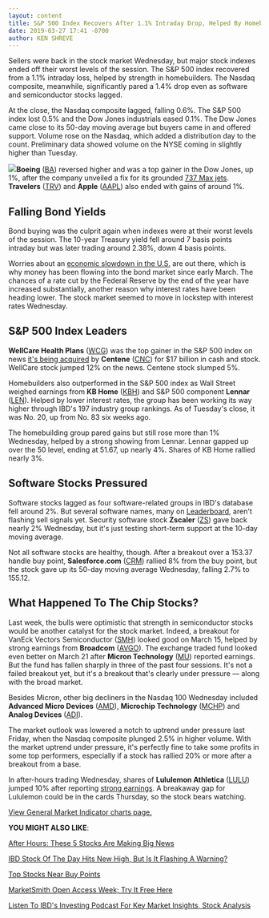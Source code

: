 ```yaml
---
layout: content
title: S&P 500 Index Recovers After 1.1% Intraday Drop, Helped By Homebuilders
date: 2019-03-27 17:41 -0700
author: KEN SHREVE
---
```






Sellers were back in the stock market Wednesday, but major stock indexes ended off their worst levels of the session. The S&P 500 index recovered from a 1.1% intraday loss, helped by strength in homebuilders. The Nasdaq composite, meanwhile, significantly pared a 1.4% drop even as software and semiconductor stocks lagged.




At the close, the Nasdaq composite lagged, falling 0.6%. The S&P 500 index lost 0.5% and the Dow Jones industrials eased 0.1%. The Dow Jones came close to its 50-day moving average but buyers came in and offered support. Volume rose on the Nasdaq, which added a distribution day to the count. Preliminary data showed volume on the NYSE coming in slightly higher than Tuesday.


**![](https://www.investors.com/wp-content/uploads/2019/03/MP_6x7_032719-219x300.jpg)Boeing** ([BA](https://research.investors.com/quote.aspx?symbol=BA)) reversed higher and was a top gainer in the Dow Jones, up 1%, after the company unveiled a fix for its grounded [737 Max jets](https://www.investors.com/news/boeing-737-faa-safety-overhaul-senate-hearing/). **Travelers** ([TRV](https://research.investors.com/quote.aspx?symbol=TRV)) and **Apple** ([AAPL](https://research.investors.com/quote.aspx?symbol=AAPL)) also ended with gains of around 1%.


Falling Bond Yields
-------------------


Bond buying was the culprit again when indexes were at their worst levels of the session. The 10-year Treasury yield fell around 7 basis points intraday but was later trading around 2.38%, down 4 basis points.


Worries about an [economic slowdown in the U.S.](https://www.investors.com/news/economy/inverted-yield-curve/) are out there, which is why money has been flowing into the bond market since early March. The chances of a rate cut by the Federal Reserve by the end of the year have increased substantially, another reason why interest rates have been heading lower. The stock market seemed to move in lockstep with interest rates Wednesday.


S&P 500 Index Leaders
---------------------


**WellCare Health Plans** ([WCG](https://research.investors.com/quote.aspx?symbol=WCG)) was the top gainer in the S&P 500 index on news [it's being acquired](https://www.investors.com/news/centene-merger-wellcare-obamacare-health-insurer-giant/) by **Centene** ([CNC](https://research.investors.com/quote.aspx?symbol=CNC)) for $17 billion in cash and stock. WellCare stock jumped 12% on the news. Centene stock slumped 5%.


Homebuilders also outperformed in the S&P 500 index as Wall Street weighed earnings from **KB Home** ([KBH](https://research.investors.com/quote.aspx?symbol=KBH)) and S&P 500 component **Lennar** ([LEN](https://research.investors.com/quote.aspx?symbol=LEN)). Helped by lower interest rates, the group has been working its way higher through IBD's 197 industry group rankings. As of Tuesday's close, it was No. 20, up from No. 83 six weeks ago.


The homebuilding group pared gains but still rose more than 1% Wednesday, helped by a strong showing from Lennar. Lennar gapped up over the 50 level, ending at 51.67, up nearly 4%. Shares of KB Home rallied nearly 3%.


Software Stocks Pressured
-------------------------


Software stocks lagged as four software-related groups in IBD's database fell around 2%. But several software names, many on [Leaderboard](https://leaderboard.investors.com), aren't flashing sell signals yet. Security software stock **Zscaler** ([ZS](https://research.investors.com/quote.aspx?symbol=ZS)) gave back nearly 2% Wednesday, but it's just testing short-term support at the 10-day moving average.


Not all software stocks are healthy, though. After a breakout over a 153.37 handle buy point, **Salesforce.com** ([CRM](https://research.investors.com/quote.aspx?symbol=CRM)) rallied 8% from the buy point, but the stock gave up its 50-day moving average Wednesday, falling 2.7% to 155.12.


What Happened To The Chip Stocks?
---------------------------------


Last week, the bulls were optimistic that strength in semiconductor stocks would be another catalyst for the stock market. Indeed, a breakout for VanEck Vectors Semiconductor ([SMH](https://research.investors.com/quote.aspx?symbol=SMH)) looked good on March 15, helped by strong earnings from **Broadcom** ([AVGO](https://research.investors.com/quote.aspx?symbol=AVGO)). The exchange traded fund looked even better on March 21 after **Micron Technology** ([MU](https://research.investors.com/quote.aspx?symbol=MU)) reported earnings. But the fund has fallen sharply in three of the past four sessions. It's not a failed breakout yet, but it's a breakout that's clearly under pressure — along with the broad market.


Besides Micron, other big decliners in the Nasdaq 100 Wednesday included **Advanced Micro Devices** ([AMD](https://research.investors.com/quote.aspx?symbol=AMD)), **Microchip Technology** ([MCHP](https://research.investors.com/quote.aspx?symbol=MCHP)) and **Analog Devices** ([ADI](https://research.investors.com/quote.aspx?symbol=ADI)).


The market outlook was lowered a notch to uptrend under pressure last Friday, when the Nasdaq composite plunged 2.5% in higher volume. With the market uptrend under pressure, it's perfectly fine to take some profits in some top performers, especially if a stock has rallied 20% or more after a breakout from a base.


In after-hours trading Wednesday, shares of **Lululemon Athletica** ([LULU](https://research.investors.com/quote.aspx?symbol=LULU)) jumped 10% after reporting [strong earnings](https://www.investors.com/news/lululemon-earnings-q4-2018-lululemon-stock-buy-point/). A breakaway gap for Lululemon could be in the cards Thursday, so the stock bears watching.


[View General Market Indicator charts page.](https://www.investors.com/wp-content/uploads/2019/03/IBD2703152455GMI2.pdf)


**YOU MIGHT ALSO LIKE**:


[After Hours: These 5 Stocks Are Making Big News](https://www.investors.com/market-trend/stock-market-today/dow-jones-futures-lululemon-stock-lululemon-earnings-lyft-ipo-price-range-raised/)


[IBD Stock Of The Day Hits New High, But Is It Flashing A Warning?](https://www.investors.com/research/ibd-stock-of-the-day/yeti-holdings-ipo-new-high-flashing-warning/)


[Top Stocks Near Buy Points](https://www.investors.com/category/stock-lists/stocks-near-a-buy-zone/)


[MarketSmith Open Access Week; Try It Free Here](https://shop.investors.com/offer/splashresponsive.aspx?id=MarketSmith_FreeAccess&src=A00512A&refcode=EMCA)


[Listen To IBD's Investing Podcast For Key Market Insights, Stock Analysis](https://www.investors.com/how-to-invest/investing-podcast-how-to-make-more-money-stock-market-top-stocks-stock-charts/)




